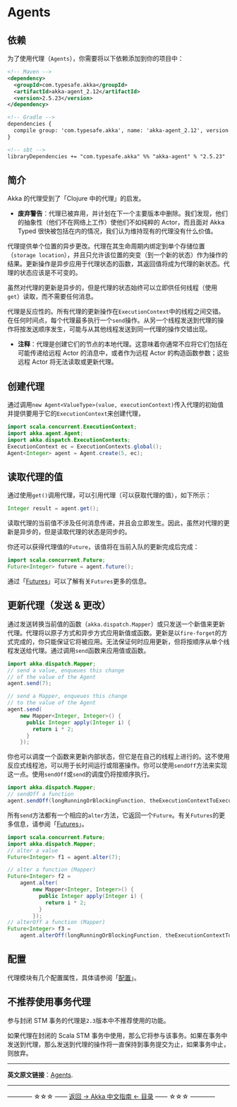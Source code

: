 # Agents
## 依赖

为了使用代理（`Agents`），你需要将以下依赖添加到你的项目中：

```xml
<!-- Maven -->
<dependency>
  <groupId>com.typesafe.akka</groupId>
  <artifactId>akka-agent_2.12</artifactId>
  <version>2.5.23</version>
</dependency>

<!-- Gradle -->
dependencies {
  compile group: 'com.typesafe.akka', name: 'akka-agent_2.12', version: '2.5.23'
}

<!-- sbt -->
libraryDependencies += "com.typesafe.akka" %% "akka-agent" % "2.5.23"
```

## 简介

Akka 的代理受到了「Clojure 中的代理」的启发。

- **废弃警告**：代理已被弃用，并计划在下一个主要版本中删除。我们发现，他们的抽象性（他们不在网络上工作）使他们不如纯粹的 Actor，而且面对 Akka Typed 很快被包括在内的情况，我们认为维持现有的代理没有什么价值。

代理提供单个位置的异步更改。代理在其生命周期内绑定到单个存储位置（`storage location`），并且只允许该位置的突变（到一个新的状态）作为操作的结果。更新操作是异步应用于代理状态的函数，其返回值将成为代理的新状态。代理的状态应该是不可变的。

虽然对代理的更新是异步的，但是代理的状态始终可以立即供任何线程（使用`get`）读取，而不需要任何消息。

代理是反应性的。所有代理的更新操作在`ExecutionContext`中的线程之间交错。在任何时间点，每个代理最多执行一个`send`操作。从另一个线程发送到代理的操作将按发送顺序发生，可能与从其他线程发送到同一代理的操作交错出现。

- **注释**：代理是创建它们的节点的本地代理。这意味着你通常不应将它们包括在可能传递给远程 Actor 的消息中，或者作为远程 Actor 的构造函数参数；这些远程 Actor 将无法读取或更新代理。

## 创建代理

通过调用`new Agent<ValueType>(value, executionContext)`传入代理的初始值并提供要用于它的`ExecutionContext`来创建代理，

```java
import scala.concurrent.ExecutionContext;
import akka.agent.Agent;
import akka.dispatch.ExecutionContexts;
ExecutionContext ec = ExecutionContexts.global();
Agent<Integer> agent = Agent.create(5, ec);
```

## 读取代理的值

通过使用`get()`调用代理，可以引用代理（可以获取代理的值），如下所示：

```java
Integer result = agent.get();
```

读取代理的当前值不涉及任何消息传递，并且会立即发生。因此，虽然对代理的更新是异步的，但是读取代理的状态是同步的。

你还可以获得代理值的`Future`，该值将在当前入队的更新完成后完成：

```java
import scala.concurrent.Future;
Future<Integer> future = agent.future();
```

通过「[Futures](https://doc.akka.io/docs/akka/current/futures.html)」可以了解有关`Futures`更多的信息。 

## 更新代理（发送 & 更改）

通过发送转换当前值的函数（`akka.dispatch.Mapper`）或只发送一个新值来更新代理。代理将以原子方式和异步方式应用新值或函数。更新是以`fire-forget`的方式完成的，你只能保证它将被应用。无法保证何时应用更新，但将按顺序从单个线程发送给代理。通过调用`send`函数来应用值或函数。

```java
import akka.dispatch.Mapper;
// send a value, enqueues this change
// of the value of the Agent
agent.send(7);

// send a Mapper, enqueues this change
// to the value of the Agent
agent.send(
    new Mapper<Integer, Integer>() {
      public Integer apply(Integer i) {
        return i * 2;
      }
    });
```

你也可以调度一个函数来更新内部状态，但它是在自己的线程上进行的。这不使用反应式线程池，可以用于长时间运行或阻塞操作。你可以使用`sendOff`方法来实现这一点。使用`sendOff`或`send`的调度仍将按顺序执行。

```java
import akka.dispatch.Mapper;
// sendOff a function
agent.sendOff(longRunningOrBlockingFunction, theExecutionContextToExecuteItIn);
```

所有`send`方法都有一个相应的`alter`方法，它返回一个`Future`。有关`Futures`的更多信息，请参阅「[Futures](https://doc.akka.io/docs/akka/current/futures.html)」。

```java
import scala.concurrent.Future;
import akka.dispatch.Mapper;
// alter a value
Future<Integer> f1 = agent.alter(7);

// alter a function (Mapper)
Future<Integer> f2 =
    agent.alter(
        new Mapper<Integer, Integer>() {
          public Integer apply(Integer i) {
            return i * 2;
          }
        });
// alterOff a function (Mapper)
Future<Integer> f3 =
    agent.alterOff(longRunningOrBlockingFunction, theExecutionContextToExecuteItIn);
```

## 配置

代理模块有几个配置属性，具体请参阅「[配置](https://doc.akka.io/docs/akka/current/general/configuration.html#config-akka-agent)」。

## 不推荐使用事务代理

参与封闭 STM 事务的代理是`2.3`版本中不推荐使用的功能。

如果代理在封闭的 Scala STM 事务中使用，那么它将参与该事务。如果在事务中发送到代理，那么发送到代理的操作将一直保持到事务提交为止，如果事务中止，则放弃。


----------

**英文原文链接**：[Agents](https://doc.akka.io/docs/akka/current/agents.html).



----------
———— ☆☆☆ —— [返回 -> Akka 中文指南 <- 目录](https://github.com/guobinhit/akka-guide/blob/master/README.md) —— ☆☆☆ ————